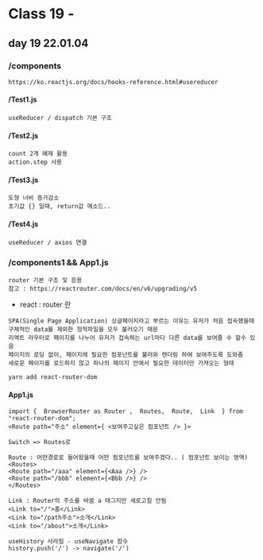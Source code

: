 # Class 19 - 

## day 19 22.01.04
### /components
```
https://ko.reactjs.org/docs/hooks-reference.html#usereducer
```
#### /Test1.js 
```
useReducer / dispatch 기본 구조
```
#### /Test2.js 
```
count 2개 예제 활용
action.step 사용
```
#### /Test3.js 
```
도형 너비 증가감소
초기값 {} 일때, return값 메소드..
```
#### /Test4.js 
```
useReducer / axios 연결
```
### /components1 && App1.js
```
router 기본 구조 및 응용
참고 : https://reactrouter.com/docs/en/v6/upgrading/v5
```
- react : router 란 
```
SPA(Single Page Application) 싱글페이지라고 부르는 이유는 유저가 처음 접속했을때 구체적인 data를 제외한 정적파일을 모두 불러오기 때문 
리액트 라우터로 페이지를 나누어 유저가 접속하는 url마다 다른 data를 보여줄 수 할수 있음
페이지의 로딩 없이, 페이지에 필요한 컴포넌트를 불러와 렌더링 하여 보여주도록 도와줌
새로운 페이지를 로드하지 않고 하나의 페이지 안에서 필요한 데이터만 가져오는 형태
```
```
yarn add react-router-dom 
```
#### App1.js
```
import {  BrowserRouter as Router ,  Routes,  Route,  Link  } from "react-router-dom";
<Route path="주소" element={ <보여주고싶은 컴포넌트 /> }>

Switch => Routes로 

Route : 어떤경로로 들어왔을때 어떤 컴포넌트를 보여주겠다.. ( 컴포넌트 보이는 영역) 
<Routes>
<Route path="/aaa" element={<Aaa />} />
<Route path="/bbb" element={<Bbb />} />
</Routes>

Link : Router의 주소를 바꿈 a 태그지만 새로고침 안됨
<Link to="/">홈</Link>
<Link to="/path주소">소개</Link>
<Link to="/about">소개</Link>

useHistory 사라짐 - useNavigate 함수
history.push('/') -> navigate('/')
```


